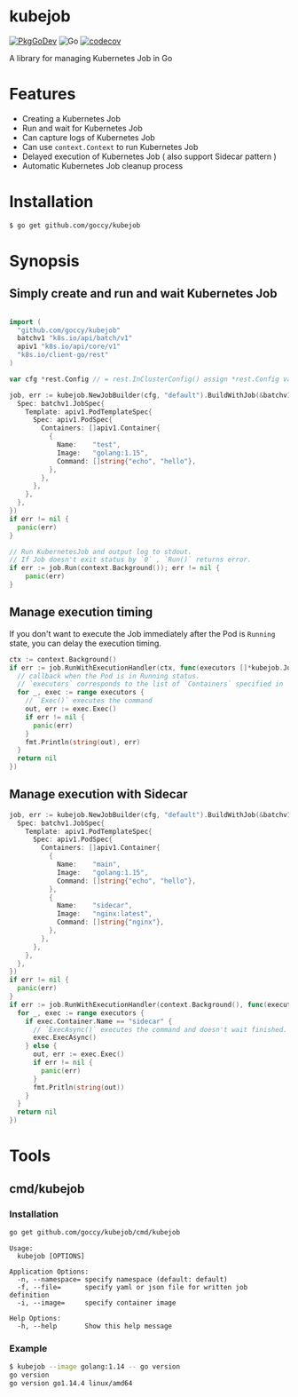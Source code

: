 # kubejob

[![PkgGoDev](https://pkg.go.dev/badge/github.com/goccy/kubejob)](https://pkg.go.dev/github.com/goccy/kubejob)
![Go](https://github.com/goccy/kubejob/workflows/test/badge.svg)
[![codecov](https://codecov.io/gh/goccy/kubejob/branch/master/graph/badge.svg)](https://codecov.io/gh/goccy/kubejob)

A library for managing Kubernetes Job in Go

# Features

- Creating a Kubernetes Job
- Run and wait for Kubernetes Job
- Can capture logs of Kubernetes Job
- Can use `context.Context` to run Kubernetes Job
- Delayed execution of Kubernetes Job ( also support Sidecar pattern )
- Automatic Kubernetes Job cleanup process

# Installation

```bash
$ go get github.com/goccy/kubejob
```

# Synopsis

## Simply create and run and wait Kubernetes Job

```go

import (
  "github.com/goccy/kubejob"
  batchv1 "k8s.io/api/batch/v1"
  apiv1 "k8s.io/api/core/v1"
  "k8s.io/client-go/rest"
)

var cfg *rest.Config // = rest.InClusterConfig() assign *rest.Config value to cfg

job, err := kubejob.NewJobBuilder(cfg, "default").BuildWithJob(&batchv1.Job{
  Spec: batchv1.JobSpec{
    Template: apiv1.PodTemplateSpec{
      Spec: apiv1.PodSpec{
        Containers: []apiv1.Container{
          {
            Name:    "test",
            Image:   "golang:1.15",
            Command: []string{"echo", "hello"},
          },
        },
      },
    },
  },
})
if err != nil {
  panic(err)
}

// Run KubernetesJob and output log to stdout.
// If Job doesn't exit status by `0` , `Run()` returns error.
if err := job.Run(context.Background()); err != nil {
	panic(err)
}
```

## Manage execution timing

If you don't want to execute the Job immediately after the Pod is `Running` state, you can delay the execution timing.

```go
ctx := context.Background()
if err := job.RunWithExecutionHandler(ctx, func(executors []*kubejob.JobExecutor) error {
  // callback when the Pod is in Running status.
  // `executors` corresponds to the list of `Containers` specified in `JobSpec`
  for _, exec := range executors { 
    // `Exec()` executes the command
    out, err := exec.Exec()
    if err != nil {
      panic(err)
    }
    fmt.Println(string(out), err)
  }
  return nil
})
```

## Manage execution with Sidecar

```go
job, err := kubejob.NewJobBuilder(cfg, "default").BuildWithJob(&batchv1.Job{
  Spec: batchv1.JobSpec{
    Template: apiv1.PodTemplateSpec{
      Spec: apiv1.PodSpec{
        Containers: []apiv1.Container{
          {
            Name:    "main",
            Image:   "golang:1.15",
            Command: []string{"echo", "hello"},
          },
          {
            Name:    "sidecar",
            Image:   "nginx:latest",
            Command: []string{"nginx"},
          },
        },
      },
    },
  },
})
if err != nil {
  panic(err)
}
if err := job.RunWithExecutionHandler(context.Background(), func(executors []*kubejob.JobExecutor) error {
  for _, exec := range executors {
    if exec.Container.Name == "sidecar" {
      // `ExecAsync()` executes the command and doesn't wait finished.
      exec.ExecAsync()
    } else {
      out, err := exec.Exec()
      if err != nil {
        panic(err)
      }
      fmt.Pritln(string(out))
    }
  }
  return nil
})
```


# Tools

## cmd/kubejob

### Installation

```bash
go get github.com/goccy/kubejob/cmd/kubejob
```

```console
Usage:
  kubejob [OPTIONS]

Application Options:
  -n, --namespace= specify namespace (default: default)
  -f, --file=      specify yaml or json file for written job definition
  -i, --image=     specify container image

Help Options:
  -h, --help       Show this help message
```

### Example

```bash
$ kubejob --image golang:1.14 -- go version
go version
go version go1.14.4 linux/amd64
```
